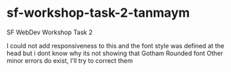 # sf-workshop-task-2-tanmaym
SF WebDev Workshop Task 2

I could not add responsiveness to this and the font style was defined at the head but i dont know why its not showing that Gotham Rounded font
Other minor errors do exist, I'll try to correct them
